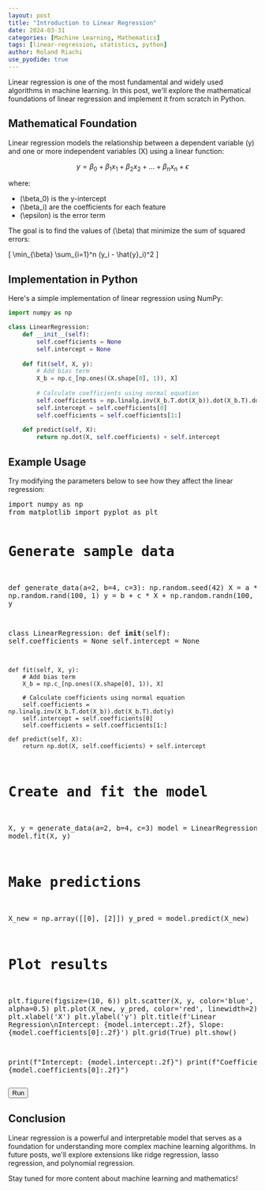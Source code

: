 ```yaml
---
layout: post
title: "Introduction to Linear Regression"
date: 2024-03-31
categories: [Machine Learning, Mathematics]
tags: [linear-regression, statistics, python]
author: Roland Riachi
use_pyodide: true
---
```


Linear regression is one of the most fundamental and widely used algorithms in machine learning. In this post, we'll explore the mathematical foundations of linear regression and implement it from scratch in Python.

## Mathematical Foundation

Linear regression models the relationship between a dependent variable \(y\) and one or more independent variables \(X\) using a linear function:

$$ 
    y = \beta_0 + \beta_1x_1 + \beta_2x_2 + ... + \beta_nx_n + \epsilon 
$$

where:
- \(\beta_0\) is the y-intercept
- \(\beta_i\) are the coefficients for each feature
- \(\epsilon\) is the error term

The goal is to find the values of \(\beta\) that minimize the sum of squared errors:

\[ \min_{\beta} \sum_{i=1}^n (y_i - \hat{y}_i)^2 \]

## Implementation in Python

Here's a simple implementation of linear regression using NumPy:

```python
import numpy as np

class LinearRegression:
    def __init__(self):
        self.coefficients = None
        self.intercept = None
    
    def fit(self, X, y):
        # Add bias term
        X_b = np.c_[np.ones((X.shape[0], 1)), X]
        
        # Calculate coefficients using normal equation
        self.coefficients = np.linalg.inv(X_b.T.dot(X_b)).dot(X_b.T).dot(y)
        self.intercept = self.coefficients[0]
        self.coefficients = self.coefficients[1:]
    
    def predict(self, X):
        return np.dot(X, self.coefficients) + self.intercept
```

## Example Usage

Try modifying the parameters below to see how they affect the linear regression:

<div class="interactive-code" id="regression-example">
<pre id="code-regression-example">
import numpy as np
from matplotlib import pyplot as plt

# Generate sample data
def generate_data(a=2, b=4, c=3):
    np.random.seed(42)
    X = a * np.random.rand(100, 1)
    y = b + c * X + np.random.randn(100, 1)
    return X, y

class LinearRegression:
    def __init__(self):
        self.coefficients = None
        self.intercept = None
    
    def fit(self, X, y):
        # Add bias term
        X_b = np.c_[np.ones((X.shape[0], 1)), X]
        
        # Calculate coefficients using normal equation
        self.coefficients = np.linalg.inv(X_b.T.dot(X_b)).dot(X_b.T).dot(y)
        self.intercept = self.coefficients[0]
        self.coefficients = self.coefficients[1:]
    
    def predict(self, X):
        return np.dot(X, self.coefficients) + self.intercept

# Create and fit the model
X, y = generate_data(a=2, b=4, c=3)
model = LinearRegression()
model.fit(X, y)

# Make predictions
X_new = np.array([[0], [2]])
y_pred = model.predict(X_new)

# Plot results
plt.figure(figsize=(10, 6))
plt.scatter(X, y, color='blue', alpha=0.5)
plt.plot(X_new, y_pred, color='red', linewidth=2)
plt.xlabel('X')
plt.ylabel('y')
plt.title(f'Linear Regression\nIntercept: {model.intercept:.2f}, Slope: {model.coefficients[0]:.2f}')
plt.grid(True)
plt.show()

print(f"Intercept: {model.intercept:.2f}")
print(f"Coefficients: {model.coefficients[0]:.2f}")
</pre>
<div id="editor-regression-example"></div>
<button id="run-regression-example" class="run-button">Run</button>
<div id="output-regression-example" class="output"></div>
</div>

<script>
createPyodideInstance('regression-example');
</script>

## Conclusion

Linear regression is a powerful and interpretable model that serves as a foundation for understanding more complex machine learning algorithms. In future posts, we'll explore extensions like ridge regression, lasso regression, and polynomial regression.

Stay tuned for more content about machine learning and mathematics! 